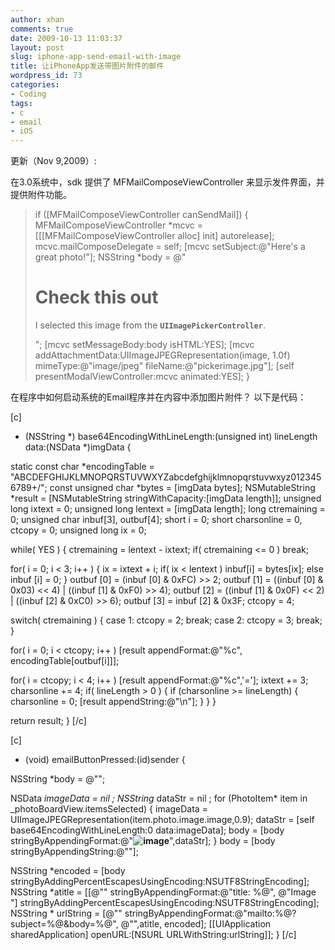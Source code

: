 ```yaml
---
author: xhan
comments: true
date: 2009-10-13 11:03:37
layout: post
slug: iphone-app-send-email-with-image
title: 让iPhoneApp发送带图片附件的邮件
wordpress_id: 73
categories:
- Coding
tags:
- c
- email
- iOS
---
```


更新（Nov 9,2009）:

在3.0系统中，sdk 提供了 MFMailComposeViewController 来显示发件界面，并提供附件功能。


> if ([MFMailComposeViewController canSendMail])
{
MFMailComposeViewController *mcvc = [[[MFMailComposeViewController alloc] init] autorelease];
mcvc.mailComposeDelegate = self;
[mcvc setSubject:@"Here's a great photo!"];
NSString *body = @"<h1>Check this out</h1><p>I selected this image from the <code><b>UIImagePickerController</b></code>.</p>";
[mcvc setMessageBody:body isHTML:YES];
[mcvc addAttachmentData:UIImageJPEGRepresentation(image, 1.0f) mimeType:@"image/jpeg" fileName:@"pickerimage.jpg"];
[self presentModalViewController:mcvc animated:YES];
}


在程序中如何启动系统的Email程序并在内容中添加图片附件？
以下是代码：

[c]
- (NSString *) base64EncodingWithLineLength:(unsigned int) lineLength data:(NSData *)imgData {

static const char *encodingTable = "ABCDEFGHIJKLMNOPQRSTUVWXYZabcdefghijklmnopqrstuvwxyz0123456789+/";
const unsigned char *bytes = [imgData bytes];
NSMutableString *result = [NSMutableString stringWithCapacity:[imgData length]];
unsigned long ixtext = 0;
unsigned long lentext = [imgData length];
long ctremaining = 0;
unsigned char inbuf[3], outbuf[4];
short i = 0;
short charsonline = 0, ctcopy = 0;
unsigned long ix = 0;

while( YES ) {
ctremaining = lentext - ixtext;
if( ctremaining &lt;= 0 ) break;

for( i = 0; i &lt; 3; i++ ) {
ix = ixtext + i;
if( ix &lt; lentext ) inbuf[i] = bytes[ix]; 			else inbuf [i] = 0; 		} 		 		outbuf [0] = (inbuf [0] &amp; 0xFC) &gt;&gt; 2;
outbuf [1] = ((inbuf [0] &amp; 0x03) &lt;&lt; 4) | ((inbuf [1] &amp; 0xF0) &gt;&gt; 4);
outbuf [2] = ((inbuf [1] &amp; 0x0F) &lt;&lt; 2) | ((inbuf [2] &amp; 0xC0) &gt;&gt; 6);
outbuf [3] = inbuf [2] &amp; 0x3F;
ctcopy = 4;

switch( ctremaining ) {
case 1:
ctcopy = 2;
break;
case 2:
ctcopy = 3;
break;
}

for( i = 0; i &lt; ctcopy; i++ )
[result appendFormat:@"%c", encodingTable[outbuf[i]]];

for( i = ctcopy; i &lt; 4; i++ ) 			[result appendFormat:@"%c",'=']; 		 		ixtext += 3; 		charsonline += 4; 		 		if( lineLength &gt; 0 ) {
if (charsonline &gt;= lineLength) {
charsonline = 0;
[result appendString:@"\n"];
}
}
}

return result;
}
[/c]

[c]
- (void) emailButtonPressed:(id)sender {

NSString *body = @"";

NSData *imageData = nil ;
NSString* dataStr = nil ;
for (PhotoItem* item in _photoBoardView.itemsSelected) {
imageData = UIImageJPEGRepresentation(item.photo.image.image,0.9);
dataStr = [self base64EncodingWithLineLength:0 data:imageData];
body = [body stringByAppendingFormat:@"<strong><img src="data:image/jpg;base64,%@" alt=" image" /></strong>",dataStr];
}
body = [body stringByAppendingString:@""];

NSString *encoded = [body stringByAddingPercentEscapesUsingEncoding:NSUTF8StringEncoding];
NSString *atitle = [[@"" stringByAppendingFormat:@"title: %@", @"Image "] stringByAddingPercentEscapesUsingEncoding:NSUTF8StringEncoding];
NSString * urlString = [@"" stringByAppendingFormat:@"mailto:%@?subject=%@&amp;body=%@", @"",atitle, encoded];
[[UIApplication sharedApplication] openURL:[NSURL URLWithString:urlString]];
}
[/c]
